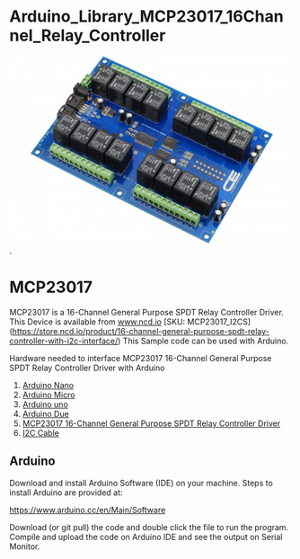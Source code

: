  # Arduino_Library_MCP23017_16Channel_Relay_Controller

 [![MCP23017](MCP23017-I2C.png)](https://store.ncd.io/product/16-channel-general-purpose-spdt-relay-controller-with-i2c-interface/).

# MCP23017
MCP23017 is a 16-Channel General Purpose SPDT Relay Controller Driver.
This Device is available from www.ncd.io [SKU: MCP23017_I2CS]
(https://store.ncd.io/product/16-channel-general-purpose-spdt-relay-controller-with-i2c-interface/)
This Sample code can be used with Arduino.

Hardware needed to interface MCP23017 16-Channel General Purpose SPDT Relay Controller Driver with Arduino
1. <a href="https://store.ncd.io/product/i2c-shield-for-arduino-nano/">Arduino Nano</a>
2. <a href="https://store.ncd.io/product/i2c-shield-for-arduino-micro-with-i2c-expansion-port/">Arduino Micro</a>
3. <a href="https://store.ncd.io/product/i2c-shield-for-arduino-uno/">Arduino uno</a>
4. <a href="https://store.ncd.io/product/dual-i2c-shield-for-arduino-due-with-modular-communications-interface/">Arduino Due</a>
5. <a href="https://store.ncd.io/product/16-channel-general-purpose-spdt-relay-controller-with-i2c-interface/">MCP23017 16-Channel General Purpose SPDT Relay Controller Driver</a>
6. <a href="https://store.ncd.io/product/i%C2%B2c-cable/">I2C Cable</a>

## Arduino
Download and install Arduino Software (IDE) on your machine. Steps to install Arduino are provided at:

https://www.arduino.cc/en/Main/Software

Download (or git pull) the code and double click the file to run the program.
Compile and upload the code on Arduino IDE and see the output on Serial Monitor.
